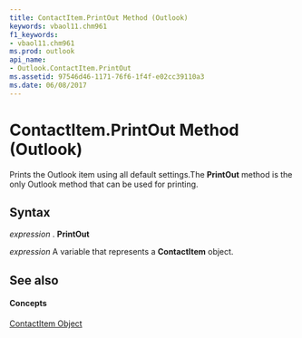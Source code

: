 ```yaml
---
title: ContactItem.PrintOut Method (Outlook)
keywords: vbaol11.chm961
f1_keywords:
- vbaol11.chm961
ms.prod: outlook
api_name:
- Outlook.ContactItem.PrintOut
ms.assetid: 97546d46-1171-76f6-1f4f-e02cc39110a3
ms.date: 06/08/2017
---
```



# ContactItem.PrintOut Method (Outlook)

Prints the Outlook item using all default settings.The  **PrintOut** method is the only Outlook method that can be used for printing.


## Syntax

 _expression_ . **PrintOut**

 _expression_ A variable that represents a **ContactItem** object.


## See also


#### Concepts


[ContactItem Object](Outlook.ContactItem.md)


